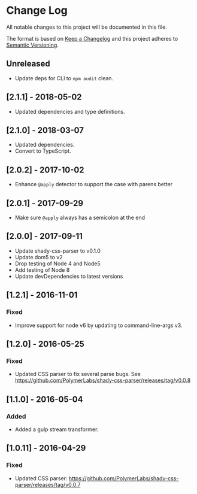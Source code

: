 # Change Log

All notable changes to this project will be documented in this file.

The format is based on [Keep a Changelog](http://keepachangelog.com/)
and this project adheres to [Semantic Versioning](http://semver.org/).

## Unreleased
* Update deps for CLI to `npm audit` clean.
<!-- New PRs should document their changes here. -->

## [2.1.1] - 2018-05-02
* Updated dependencies and type definitions.

## [2.1.0] - 2018-03-07
* Updated dependencies.
* Convert to TypeScript.

## [2.0.2] - 2017-10-02

* Enhance `@apply` detector to support the case with parens better

## [2.0.1] - 2017-09-29

* Make sure `@apply` always has a semicolon at the end

## [2.0.0] - 2017-09-11

* Update shady-css-parser to v0.1.0
* Update dom5 to v2
* Drop testing of Node 4 and Node5
* Add testing of Node 8
* Update devDependencies to latest versions

## [1.2.1] - 2016-11-01

### Fixed

* Improve support for node v6 by updating to command-line-args v3.

## [1.2.0] - 2016-05-25

### Fixed
* Updated CSS parser to fix several parse bugs. See https://github.com/PolymerLabs/shady-css-parser/releases/tag/v0.0.8

## [1.1.0] - 2016-05-04

### Added
* Added a gulp stream transformer.

## [1.0.11] - 2016-04-29

### Fixed
* Updated CSS parser: https://github.com/PolymerLabs/shady-css-parser/releases/tag/v0.0.7
